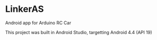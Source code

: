 # LinkerAS
Android app for Arduino RC Car

This project was built in Android Studio, targetting Android 4.4 (API 19)
